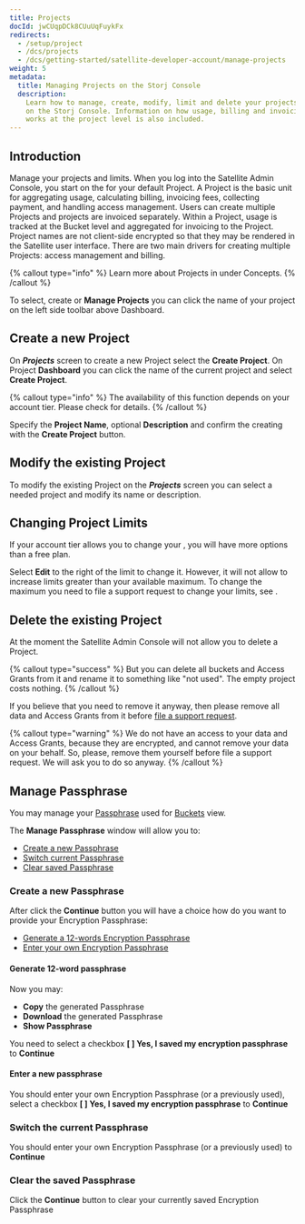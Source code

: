 ```yaml
---
title: Projects
docId: jwCUqpDCk8CUuUqFuykFx
redirects:
  - /setup/project
  - /dcs/projects
  - /dcs/getting-started/satellite-developer-account/manage-projects
weight: 5
metadata:
  title: Managing Projects on the Storj Console
  description:
    Learn how to manage, create, modify, limit and delete your projects
    on the Storj Console. Information on how usage, billing and invoicing
    works at the project level is also included.
---
```


## Introduction

Manage your projects and limits. When you log into the Satellite Admin Console, you start on the [](docId:k6QwBZM3hnzxkCuQxLOal) for your default Project. A Project is the basic unit for aggregating usage, calculating billing, invoicing fees, collecting payment, and handling access management. Users can create multiple Projects and projects are invoiced separately. Within a Project, usage is tracked at the Bucket level and aggregated for invoicing to the Project. Project names are not client-side encrypted so that they may be rendered in the Satellite user interface. There are two main drivers for creating multiple Projects: access management and billing.

{% callout type="info"  %}
Learn more about Projects in [](docId:M-5oxBinC6J1D-qSNjKYS) under Concepts.
{% /callout %}

To select, create or **Manage Projects** you can click the name of your project on the left side toolbar above Dashboard.

## Create a new Project

On **_Projects_** screen to create a new Project select the **Create Project**. On Project **Dashboard** you can click the name of the current project and select **Create Project**.

{% callout type="info"  %}
The availability of this function depends on your account tier. Please check [](docId:Zrbz4XYhIOm99hhRShWHg) for details.
{% /callout %}

Specify the **Project Name**, optional **Description** and confirm the creating with the **Create Project** button.

## Modify the existing Project

To modify the existing Project on the **_Projects_** screen you can select a needed project and modify its name or description.

## Changing Project Limits

If your account tier allows you to change your [](docId:Zrbz4XYhIOm99hhRShWHg), you will have more options than a free plan.

Select **Edit** to the right of the limit to change it. However, it will not allow to increase limits greater than your available maximum. To change the maximum you need to file a support request to change your limits, see [](docId:A4kUGYhfgGbVhlQ2ZHXVS).

## Delete the existing Project

At the moment the Satellite Admin Console will not allow you to delete a Project.

{% callout type="success"  %}
But you can delete all buckets and Access Grants from it and rename it to something like "not used". The empty project costs nothing.
{% /callout %}

If you believe that you need to remove it anyway, then please remove all data and Access Grants from it before [file a support request](https://supportdcs.storj.io/hc/en-us).

{% callout type="warning"  %}
We do not have an access to your data and Access Grants, because they are encrypted, and cannot remove your data on your behalf. So, please, remove them yourself before file a support request. We will ask you to do so anyway.
{% /callout %}

## Manage Passphrase

You may manage your [Passphrase](docId:M-5oxBinC6J1D-qSNjKYS#encryption-key) used for [Buckets](docId:4oDAezF-FcfPr0WPl7knd) view.

The **Manage Passphrase** window will allow you to:
* [Create a new Passphrase](#create-a-new-passphrase)
* [Switch current Passphrase](#switch-the-current-passphrase)
* [Clear saved Passphrase](#clear-the-saved-passphrase)

### Create a new Passphrase

After click the **Continue** button you will have a choice how do you want to provide your Encryption Passphrase:
* [Generate a 12-words Encryption Passphrase](#generate-12-word-passphrase)
* [Enter your own Encryption Passphrase](#enter-a-new-passphrase)

#### Generate 12-word passphrase

Now you may:
* **Copy** the generated Passphrase
* **Download** the generated Passphrase
* **Show Passphrase**

You need to select a checkbox **[ ] Yes, I saved my encryption passphrase** to **Continue**

#### Enter a new passphrase

You should enter your own Encryption Passphrase (or a previously used), select a checkbox **[ ] Yes, I saved my encryption passphrase** to **Continue**

### Switch the current Passphrase

You should enter your own Encryption Passphrase (or a previously used) to **Continue**

### Clear the saved Passphrase

Click the **Continue** button to clear your currently saved Encryption Passphrase
